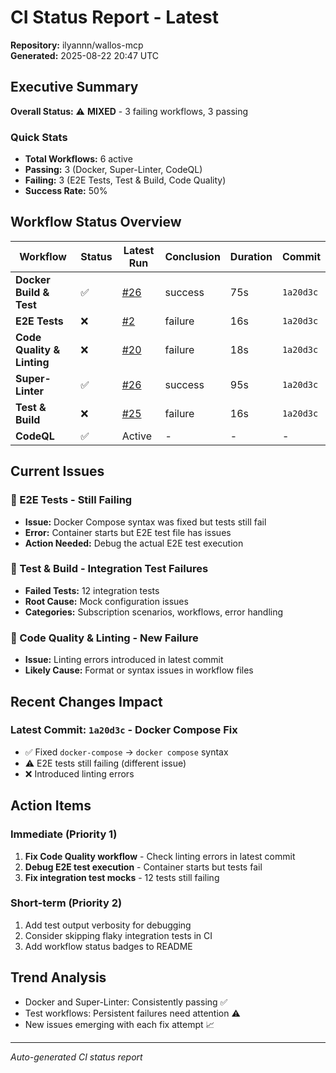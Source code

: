 # CI Status Report - Latest

**Repository:** ilyannn/wallos-mcp  
**Generated:** 2025-08-22 20:47 UTC

## Executive Summary

**Overall Status:** ⚠️ **MIXED** - 3 failing workflows, 3 passing

### Quick Stats
- **Total Workflows:** 6 active
- **Passing:** 3 (Docker, Super-Linter, CodeQL)
- **Failing:** 3 (E2E Tests, Test & Build, Code Quality)
- **Success Rate:** 50%

## Workflow Status Overview

| Workflow | Status | Latest Run | Conclusion | Duration | Commit |
|----------|--------|------------|------------|----------|---------|
| **Docker Build & Test** | ✅ | [#26](https://github.com/ilyannn/wallos-mcp/actions/runs/17165617735) | success | 75s | `1a20d3c` |
| **E2E Tests** | ❌ | [#2](https://github.com/ilyannn/wallos-mcp/actions/runs/17165617745) | failure | 16s | `1a20d3c` |
| **Code Quality & Linting** | ❌ | [#20](https://github.com/ilyannn/wallos-mcp/actions/runs/17165617730) | failure | 18s | `1a20d3c` |
| **Super-Linter** | ✅ | [#26](https://github.com/ilyannn/wallos-mcp/actions/runs/17165617740) | success | 95s | `1a20d3c` |
| **Test & Build** | ❌ | [#25](https://github.com/ilyannn/wallos-mcp/actions/runs/17165617750) | failure | 16s | `1a20d3c` |
| **CodeQL** | ✅ | Active | - | - | - |

## Current Issues

### 🔴 E2E Tests - Still Failing
- **Issue:** Docker Compose syntax was fixed but tests still fail
- **Error:** Container starts but E2E test file has issues
- **Action Needed:** Debug the actual E2E test execution

### 🔴 Test & Build - Integration Test Failures
- **Failed Tests:** 12 integration tests
- **Root Cause:** Mock configuration issues
- **Categories:** Subscription scenarios, workflows, error handling

### 🔴 Code Quality & Linting - New Failure
- **Issue:** Linting errors introduced in latest commit
- **Likely Cause:** Format or syntax issues in workflow files

## Recent Changes Impact

### Latest Commit: `1a20d3c` - Docker Compose Fix
- ✅ Fixed `docker-compose` → `docker compose` syntax
- ⚠️ E2E tests still failing (different issue)
- ❌ Introduced linting errors

## Action Items

### Immediate (Priority 1)
1. **Fix Code Quality workflow** - Check linting errors in latest commit
2. **Debug E2E test execution** - Container starts but tests fail
3. **Fix integration test mocks** - 12 tests still failing

### Short-term (Priority 2)
1. Add test output verbosity for debugging
2. Consider skipping flaky integration tests in CI
3. Add workflow status badges to README

## Trend Analysis

- Docker and Super-Linter: Consistently passing ✅
- Test workflows: Persistent failures need attention ⚠️
- New issues emerging with each fix attempt 📈

---
*Auto-generated CI status report*